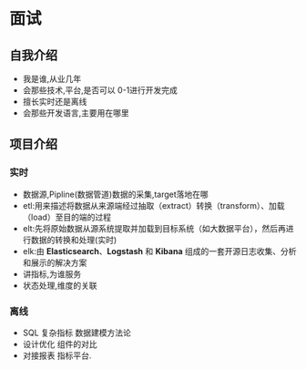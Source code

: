 # 面试
## 自我介绍
* 我是谁,从业几年
* 会那些技术,平台,是否可以 0-1进行开发完成
* 擅长实时还是离线
* 会那些开发语言,主要用在哪里

## 项目介绍
### 实时
* 数据源,Pipline(数据管道)数据的采集,target落地在哪
* etl:用来描述将数据从来源端经过抽取（extract）转换（transform）、加载（load）至目的端的过程
* elt:先将原始数据从源系统提取并加载到目标系统（如大数据平台），然后再进行数据的转换和处理(实时)
* elk:由 **Elasticsearch**、**Logstash** 和 **Kibana** 组成的一套开源日志收集、分析和展示的解决方案
* 讲指标,为谁服务
* 状态处理,维度的关联
### 离线
* SQL  复杂指标   数据建模方法论
* 设计优化  组件的对比
* 对接报表   指标平台.


